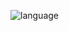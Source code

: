 ![language](https://img.shields.io/github/languages/top/N0WST4NDUP/Algorithm.svg?color=orange&logo=java&style=plastic)
